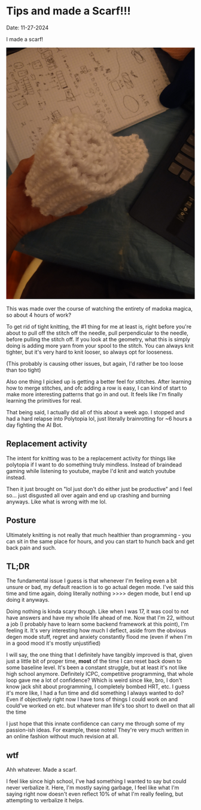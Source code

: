 # Tips and made a Scarf!!!

Date: 11-27-2024 

I made a scarf! 

![image](11-27-2024.jpg)

This was made over the course of watching the entirety of madoka magica, so about 4 hours of work? 

To get rid of tight knitting, the #1 thing for me at least is, right before you're about to pull off the stitch off the needle, pull perpendicular to the needle, before pulling the stitch off. If you look at the geometry, what this is simply doing is adding more yarn from your spool to the stitch. You can always knit tighter, but it's very hard to knit looser, so always opt for looseness.

(This probably is causing other issues, but again, I'd rather be too loose than too tight)

Also one thing I picked up is getting a better feel for stitches. After learning how to merge stitches, and ofc adding a row is easy, I can kind of start to make more interesting patterns that go in and out. It feels like I'm finally learning the primitives for real. 

That being said, I actually did all of this about a week ago. I stopped and had a hard relapse into Polytopia lol, just literally brainrotting for ~6 hours a day fighting the AI Bot. 

## Replacement activity

The intent for knitting was to be a replacement activity for things like polytopia if I want to do something truly mindless. Instead of braindead gaming while listening to youtube, maybe I'd knit and watch youtube instead. 

Then it just brought on "lol just don't do either just be productive" and I feel so... just disgusted all over again and end up crashing and burning anyways. Like what is wrong with me lol. 

## Posture

Ultimately knitting is not really that much healthier than programming - you can sit in the same place for hours, and you can start to hunch back and get back pain and such. 

## TL;DR 

The fundamental issue I guess is that whenever I'm feeling even a bit unsure or bad, my default reaction is to go actual degen mode. I've said this time and time again, doing literally nothing >>>> degen mode, but I end up doing it anyways. 

Doing nothing is kinda scary though. Like when I was 17, it was cool to not have answers and have my whole life ahead of me. Now that I'm 22, without a job (I probably have to learn some backend framework at this point), I'm feeling it. It's very interesting how much I deflect, aside from the obvious degen mode stuff, regret and anxiety constantly flood me (even if when I'm in a good mood it's mostly unjustified)

I will say, the one thing that I definitely have tangibly improved is that, given just a little bit of proper time, **most** of the time I can reset back down to some baseline level. It's been a constant struggle, but at least it's not like high school anymore. Definitely ICPC, competitive programming, that whole loop gave me a lot of confidence? Which is weird since like, bro, I don't know jack shit about programming, I completely bombed HRT, etc. I guess it's more like, I had a fun time and did something I always wanted to do? Even if objectively right now I have tons of things I could work on and could've worked on etc. but whatever man life's too short to dwell on that all the time 

I just hope that this innate confidence can carry me through some of my passion-ish ideas. For example, these notes! They're very much written in an online fashion without much revision at all.

## wtf 

Ahh whatever. Made a scarf.

I feel like since high school, I've had something I wanted to say but could never verbalize it. Here, I'm mostly saying garbage, I feel like what I'm saying right now doesn't even reflect 10% of what I'm really feeling, but attempting to verbalize it helps. 